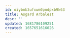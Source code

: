 ```yaml
---
id: oiybnb3ufxwm0pndpxb9k63
title: Asgard Arbalest
desc: ''
updated: 1681786109251
created: 1657651616026
---
```

